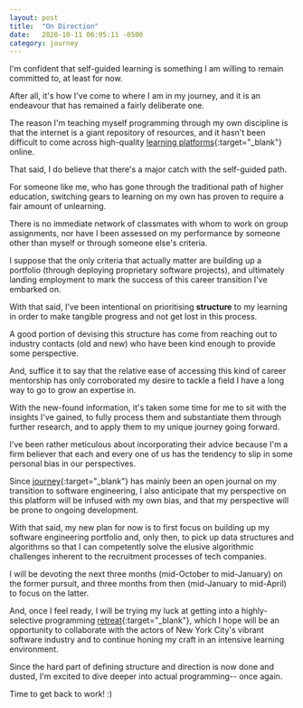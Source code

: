 ```yaml
---
layout: post
title:  "On Direction"
date:   2020-10-11 06:05:11 -0500
category: journey
---
```


I'm confident that self-guided learning is something I am willing to remain committed to, at least for now. 

After all, it's how I've come to where I am in my journey, and it is an endeavour that has remained a fairly deliberate one.

The reason I'm teaching myself programming through my own discipline is that the internet is a giant repository of resources, and it hasn't been difficult to come across high-quality [learning platforms](https://www.freecodecamp.org/){:target="_blank"} online.

That said, I do believe that there's a major catch with the self-guided path.

For someone like me, who has gone through the traditional path of higher education, switching gears to learning on my own has proven to require a fair amount of unlearning.

There is no immediate network of classmates with whom to work on group assignments, nor have I been assessed on my performance by someone other than myself or through someone else's criteria. 

I suppose that the only criteria that actually matter are building up a portfolio (through deploying proprietary software projects), and ultimately landing employment to mark the success of this career transition I've embarked on. 

With that said, I've been intentional on prioritising **structure** to my learning in order to make tangible progress and not get lost in this process.

A good portion of devising this structure has come from reaching out to industry contacts (old and new) who have been kind enough to provide some perspective.

And, suffice it to say that the relative ease of accessing this kind of career mentorship has only corroborated my desire to tackle a field I have a long way to go to grow an expertise in. 

With the new-found information, it's taken some time for me to sit with the insights I've gained, to fully process them and substantiate them through further research, and to apply them to my unique journey going forward. 

I've been rather meticulous about incorporating their advice because I'm a firm believer that each and every one of us has the tendency to slip in some personal bias in our perspectives.

Since [journey](https://jinyoung.xyz/journey/){:target="_blank"} has mainly been an open journal on my transition to software engineering, I also anticipate that my perspective on this platform will be infused with my own bias, and that my perspective will be prone to ongoing development. 

With that said, my new plan for now is to first focus on building up my software engineering portfolio and, only then, to pick up data structures and algorithms so that I can competently solve the elusive algorithmic challenges inherent to the recruitment processes of tech companies. 

I will be devoting the next three months (mid-October to mid-January) on the former pursuit, and three months from then (mid-January to mid-April) to focus on the latter.

And, once I feel ready, I will be trying my luck at getting into a highly-selective programming [retreat](https://www.recurse.com/){:target="_blank"}, which I hope will be an opportunity to collaborate with the actors of New York City's vibrant software industry and to continue honing my craft in an intensive learning environment. 

Since the hard part of defining structure and direction is now done and dusted, I'm excited to dive deeper into actual programming-- once again. 

Time to get back to work! :)



